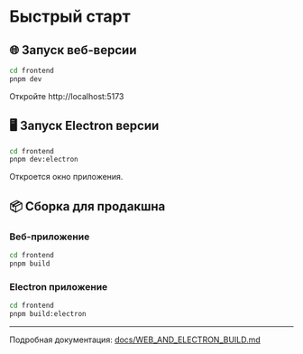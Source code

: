 # Быстрый старт

## 🌐 Запуск веб-версии

```bash
cd frontend
pnpm dev
```

Откройте http://localhost:5173

## 🖥️ Запуск Electron версии

```bash
cd frontend
pnpm dev:electron
```

Откроется окно приложения.

## 📦 Сборка для продакшна

### Веб-приложение

```bash
cd frontend
pnpm build
```

### Electron приложение

```bash
cd frontend
pnpm build:electron
```

---

Подробная документация: [docs/WEB_AND_ELECTRON_BUILD.md](../docs/WEB_AND_ELECTRON_BUILD.md)
